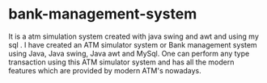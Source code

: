 # bank-management-system
It is a atm simulation system created with java swing and awt and using my sql . I have created an ATM simulator system or Bank management system using
Java, Java swing, Java awt and MySql. One can perform any type transaction
using this ATM simulator system and has all the modern features which are
provided by modern ATM's nowadays.

